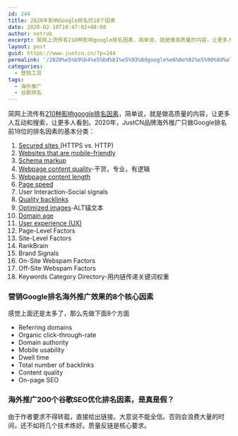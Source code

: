 ```yaml
---
id: 244
title: 2020年影响Google排名的18个因素
date: 2020-02-18T10:47:02+08:00
author: netrob
excerpt: 简网上流传有210种影响google排名因素，简单说，就是做高质量的内容，让更多人互动和搜索，让更多人看到。2020年，JustCN品牌海外推广只做Google排名前11位的排名因素的基本分类：
layout: post
guid: https://www.justcn.cn/?p=244
permalink: '/2020%e5%b9%b4%e5%bd%b1%e5%93%8dgoogle%e6%8e%92%e5%90%8d%e7%9a%8418%e4%b8%aa%e5%9b%a0%e7%b4%a0/'
categories:
  - 营销工具
tags:
  - 海外推广
  - 谷歌排名
---
```

简网上流传有<a rel="noreferrer noopener" aria-label="210种影响google排名因素 (opens in a new tab)" href="https://backlinko.com/google-ranking-factors" target="_blank">210种影响google排名因素</a>，简单说，就是做高质量的内容，让更多人互动和搜索，让更多人看到。2020年，JustCN品牌海外推广只做Google排名前18位的排名因素的基本分类：

  1. [Secured sites ](https://www.bluecorona.com/blog/https-and-seo)(HTTPS vs. HTTP)
  2. [Websites that are mobile-friendly](https://www.bluecorona.com/blog/guide-to-mobile-first-index)
  3. [Schema markup](https://www.bluecorona.com/blog/schema-markup)
  4. [Webpage content quality](https://www.bluecorona.com/blog/how-google-recognizes-and-rewards-quality-content)-干货，专业，有逻辑
  5. [Webpage content length](https://www.bluecorona.com/blog/blog-post-length-and-seo/)
  6. [Page speed](https://www.bluecorona.com/blog/website-speed-page-speed-affects-bottom-line)
  7. User Interaction-Social signals 
  8. [Quality backlinks](https://www.bluecorona.com/blog/what-does-a-bad-backlink-look-like)
  9. [Optimized images](https://www.bluecorona.com/blog/image-seo-alt-tags-title-tags-in-between/)-ALT锚文本
 10. [Domain age](https://youtu.be/-pnpg00FWJY)
 11. [User experience (UX)](https://www.bluecorona.com/blog/ux-seo) 
 12. Page-Level Factors
 13. Site-Level Factors
 14. RankBrain
 15. Brand Signals
 16. On-Site Webspam Factors
 17. Off-Site Webspam Factors
 18. Keywords Category Directory-用内链传递关键词权重

### 营销Google排名海外推广效果的8个核心因素

感觉上面还是太多了，那么先做下面8个方面

  * Referring domains
  * Organic click-through-rate
  * Domain authority
  * Mobile usability
  * Dwell time
  * Total number of backlinks
  * Content quality
  * On-page SEO

### 海外推广200个谷歌SEO优化排名因素，是真是假？

由于作者要求不得转载，直接给出链接。大意说不能全信。否则会浪费大量的时间，还不如将几个技术练好。质量反链是核心要求。